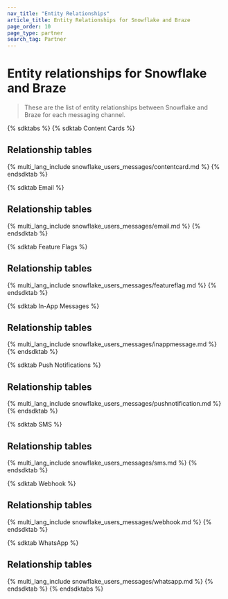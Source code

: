 ```yaml
---
nav_title: "Entity Relationships"
article_title: Entity Relationships for Snowflake and Braze
page_order: 10
page_type: partner
search_tag: Partner
---
```


# Entity relationships for Snowflake and Braze

> These are the list of entity relationships between Snowflake and Braze for each messaging channel.

{% sdktabs %}
{% sdktab Content Cards %}

## Relationship tables

{% multi_lang_include snowflake_users_messages/contentcard.md %}
{% endsdktab %}

{% sdktab Email %}

## Relationship tables

{% multi_lang_include snowflake_users_messages/email.md %}
{% endsdktab %}

{% sdktab Feature Flags %}

## Relationship tables

{% multi_lang_include snowflake_users_messages/featureflag.md %}
{% endsdktab %}

{% sdktab In-App Messages %}

## Relationship tables

{% multi_lang_include snowflake_users_messages/inappmessage.md %}
{% endsdktab %}

{% sdktab Push Notifications %}

## Relationship tables

{% multi_lang_include snowflake_users_messages/pushnotification.md %}
{% endsdktab %}

{% sdktab SMS %}

## Relationship tables

{% multi_lang_include snowflake_users_messages/sms.md %}
{% endsdktab %}

{% sdktab Webhook %}

## Relationship tables

{% multi_lang_include snowflake_users_messages/webhook.md %}
{% endsdktab %}

{% sdktab WhatsApp %}

## Relationship tables

{% multi_lang_include snowflake_users_messages/whatsapp.md %}
{% endsdktab %}
{% endsdktabs %}
